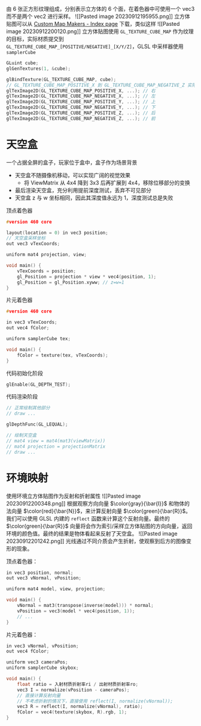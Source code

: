 由 6 张正方形纹理组成，分别表示立方体的 6 个面，在着色器中可使用一个 vec3 而不是两个 vec2 进行采样。
![[Pasted image 20230912195955.png]]
立方体贴图可以从 [Custom Map Makers - Index page](http://www.custommapmakers.org/) 下载，类似这样
![[Pasted image 20230912200120.png]]
立方体贴图使用 `GL_TEXTURE_CUBE_MAP` 作为纹理的目标，实际材质提交到 `GL_TEXTURE_CUBE_MAP_[POSITIVE/NEGATIVE]_[X/Y/Z]`，GLSL 中采样器使用 `samplerCube`

```c++
GLuint cube;
glGenTextures(1, &cube);

glBindTexture(GL_TEXTURE_CUBE_MAP, cube);
// GL_TEXTURE_CUBE_MAP_POSITIVE_X 到 GL_TEXTURE_CUBE_MAP_NEGATIVE_Z 实际值依次+1
glTexImage2D(GL_TEXTURE_CUBE_MAP_POSITIVE_X, ...); // 右
glTexImage2D(GL_TEXTURE_CUBE_MAP_NEGATIVE_X, ...); // 左
glTexImage2D(GL_TEXTURE_CUBE_MAP_POSITIVE_Y, ...); // 上
glTexImage2D(GL_TEXTURE_CUBE_MAP_NEGATIVE_Y, ...); // 下
glTexImage2D(GL_TEXTURE_CUBE_MAP_POSITIVE_Z, ...); // 后
glTexImage2D(GL_TEXTURE_CUBE_MAP_NEGATIVE_Z, ...); // 前
```
# 天空盒

一个占据全屏的盒子，玩家位于盒中，盒子作为场景背景
- 天空盒不随摄像机移动，可以实现广阔的视觉效果
	- 将 ViewMatrix 从 4x4 降到 3x3 后再扩展到 4x4，移除位移部分的变换
- 最后渲染天空盒，充分利用提前深度测试，丢弃不可见部分
- 天空盒 z 与 w 坐标相同，因此其深度值永远为 1，深度测试总是失败

顶点着色器

```c++
#version 460 core

layout(location = 0) in vec3 position;
// 天空盒采样坐标
out vec3 vTexCoords;

uniform mat4 projection, view;

void main() {
    vTexCoords = position;
    gl_Position = projection * view * vec4(position, 1);
    gl_Position = gl_Position.xyww; // z=w=1
}
```

片元着色器

```c++
#version 460 core

in vec3 vTexCoords;
out vec4 fColor;

uniform samplerCube tex;

void main() {
    fColor = texture(tex, vTexCoords);
}
```

代码初始化阶段

```c++
glEnable(GL_DEPTH_TEST);
```

代码渲染阶段

```c++
// 正常绘制其他部分
// draw ...

glDepthFunc(GL_LEQUAL);

// 绘制天空盒
// mat4 view = mat4(mat3(viewMatrix))
// mat4 projection = projectionMatrix
// draw ...
```
# 环境映射

使用环境立方体贴图作为反射和折射属性
![[Pasted image 20230912200348.png]]
根据观察方向向量 $\color{gray}{\bar{I}}$ 和物体的法向量 $\color{red}{\bar{N}}$，来计算反射向量 $\color{green}{\bar{R}}$。我们可以使用 GLSL 内建的 `reflect` 函数来计算这个反射向量。最终的 $\color{green}{\bar{R}}$ 向量将会作为索引/采样立方体贴图的方向向量，返回环境的颜色值。最终的结果是物体看起来反射了天空盒。
![[Pasted image 20230912201242.png]]
光线通过不同介质会产生折射，使观察到后方的图像变形的现象。

顶点着色器：

```c++
in vec3 position, normal;
out vec3 vNormal, vPosition;

uniform mat4 model, view, projection;

void main() {
    vNormal = mat3(transpose(inverse(model))) * normal;
    vPosition = vec3(model * vec4(position, 1));
    // ...
}
```

片元着色器：

```c++
in vec3 vNormal, vPosition;
out vec4 fColor;

uniform vec3 cameraPos;
uniform samplerCube skybox;

void main() {
    float ratio = 入射材质折射率ri / 出射材质折射率ro;
    vec3 I = normalize(vPosition - cameraPos);
    // 直接计算反射向量
    // 不考虑折射的情况下，直接使用 reflect(I, normalize(vNormal));
    vec3 R = reflect(I, normalize(vNormal), ratio);
    fColor = vec4(texture(skybox, R).rgb, 1);
}
```